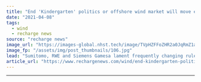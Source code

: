 ```yaml
---
title: "End 'Kindergarten' politics or offshore wind market will move elsewhere, Berlin told"
date: "2021-04-08"
tags: 
  - wind
  - recharge news
source: "recharge news"
image_url: "https://images-global.nhst.tech/image/TVpHZFFoZHR2a0JqRmZ1aW5mbEx1Vkc1bDA4TmVYTTVyRkNCb01DRnNHUT0=/nhst/binary/d9fd4d78ef8da07d95c3a214ce113c08"
image_fp: "/assets/img/post_thumbnails/106.jpg"
lead: "Sumitomo, RWE and Siemens Gamesa lament frequently changing rules and targets, as well as legal uncertainties, for wind at sea in Germany"
article_url: "https://www.rechargenews.com/wind/end-kindergarten-politics-or-offshore-wind-market-will-move-elsewhere-berlin-told/2-1-992739"
---
```


---
